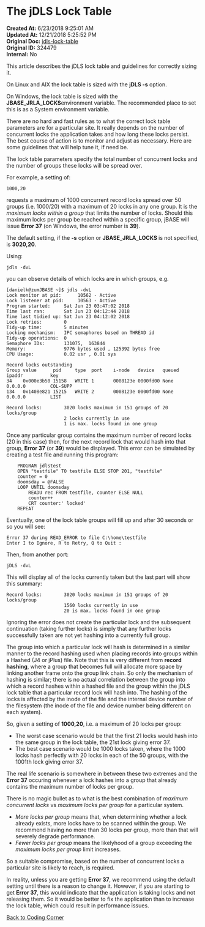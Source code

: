 # The jDLS Lock Table

**Created At:** 6/23/2018 9:25:01 AM  
**Updated At:** 12/21/2018 5:25:52 PM  
**Original Doc:** [jdls-lock-table](https://docs.jbase.com/coding-corner/jdls-lock-table)  
**Original ID:** 324479  
**Internal:** No  

This article describes the jDLS lock table and guidelines for correctly sizing it.

On Linux and AIX the lock table is sized with the **jDLS -s** option.

On Windows, the lock table is sized with the **JBASE\_JRLA\_LOCKS**environment variable. The recommended place to set this is as a System environment variable.

There are no hard and fast rules as to what the correct lock table parameters are for a particular site. It really depends on the number of concurrent locks the application takes and how long these locks persist. The best course of action is to monitor and adjust as necessary. Here are some guidelines that will help tune it, if need be.

The lock table parameters specify the total number of concurrent locks and the number of groups these locks will be spread over.

For example, a setting of:

```
1000,20
```

requests a maximum of 1000 concurrent record locks spread over 50 groups (i.e. 1000/20) with a maximum of 20 locks in any one group. It is the *maximum locks within a group* that limits the number of locks. Should this maximum locks per group be reached within a specific group, jBASE will issue **Error 37** (on Windows, the error number is **39**).

The default setting, if the **-s** option or **JBASE\_JRLA\_LOCKS** is not specified, is **3020,20**.

Using:

```
jdls -dvL
```

you can observe details of which locks are in which groups, e.g.

```
[danielk@zumJBASE ~]$ jdls -dvL
Lock monitor at pid:      10562 - Active
Lock listener at pid:     10563 - Active
Program started:     Sat Jun 23 03:47:02 2018
Time last ran:       Sat Jun 23 04:12:44 2018
Time last tidied up: Sat Jun 23 04:12:02 2018
Lock retries:        0
Tidy-up time:        5 minutes
Locking mechanism:   IPC semaphores based on THREAD id
Tidy-up operations:  0
Semaphore IDs:       131075,  163844
Memory:              9776 bytes used , 125392 bytes free
CPU Usage:           0.02 usr , 0.01 sys

Record locks outstanding
Group value      pid     type  port    i-node   device   queued  ipaddr          key
34    0x000e3b50 15158   WRITE 1       0008123e 0000fd00 None    0.0.0.0         COL-SUPP
134   0x1408e821 15215   WRITE 2       0008123e 0000fd00 None    0.0.0.0         LIST

Record locks:        3020 locks maximum in 151 groups of 20 locks/group
                     2 locks currently in use
                     1 is max. locks found in one group
```

Once any particular group contains the maximum number of record locks (20 in this case) then, for the next record lock that would hash into that group, **Error 37** (or **39**) would be displayed. This error can be simulated by creating a test file and running this program:

```
    PROGRAM jdlstest
    OPEN "testfile" TO testfile ELSE STOP 201, "testfile"
    counter = 0
    doomsday = @FALSE
    LOOP UNTIL doomsday
        READU rec FROM testfile, counter ELSE NULL
        counter++
        CRT counter:' locked'
    REPEAT
```

Eventually, one of the lock table groups will fill up and after 30 seconds or so you will see:

```
Error 37 during READ_ERROR to file C:\home\testfile
Enter I to Ignore, R to Retry, Q to Quit :
```

Then, from another port:

```
jDLS -dvL
```

This will display all of the locks currently taken but the last part will show this summary:

```
Record locks:        3020 locks maximum in 151 groups of 20 locks/group
                     1560 locks currently in use
                     20 is max. locks found in one group
```

Ignoring the error does not create the particular lock and the subsequent continuation (taking further locks) is simply that any further locks successfully taken are not yet hashing into a currently full group.

The group into which a particular lock will hash is determined in a similar manner to the record hashing used when placing records into groups within a Hashed (J4 or jPlus) file. Note that this is very different from **record hashing**, where a group that becomes full will allocate more space by linking another frame onto the group link chain. So only the mechanism of hashing is similar; there is no actual correlation between the group into which a record hashes within a hashed file and the group within the jDLS lock table that a particular record lock will hash into. The hashing of the locks is affected by the inode of the file and the internal device number of the filesystem (the inode of the file and device number being different on each system).

So, given a setting of **1000,20**, i.e. a maximum of 20 locks per group:

- The worst case scenario would be that the first 21 locks would hash into the same group in the lock table, the 21st lock giving error 37.
- The best case scenario would be 1000 locks taken, where the 1000 locks hash perfectly with 20 locks in each of the 50 groups, with the 1001th lock giving error 37.

The real life scenario is somewhere in between these two extremes and the **Error 37** occuring whenever a lock hashes into a group that already contains the maximum number of locks per group.

There is no magic bullet as to what is the best combination of *maximum concurrent locks* vs *maximum locks per group* for a particular system.

- *More locks per group* means that, when determining whether a lock already exists, more locks have to be scanned within the group. We recommend having no more than 30 locks per group, more than that will severely degrade performance.
- *Fewer locks per group* means the likelyhood of a group exceeding the *maximum locks per group* limit increases.

So a suitable compromise, based on the number of concurrent locks a particular site is likely to reach, is required.

In reality, unless you are getting **Error 37**, we recommend using the default setting until there is a reason to change it. However, if you are starting to get **Error 37**, this would indicate that the application is taking locks and not releasing them. So it would be better to fix the application than to increase the lock table, which could result in performance issues.

[Back to Coding Corner](./../README.md)
